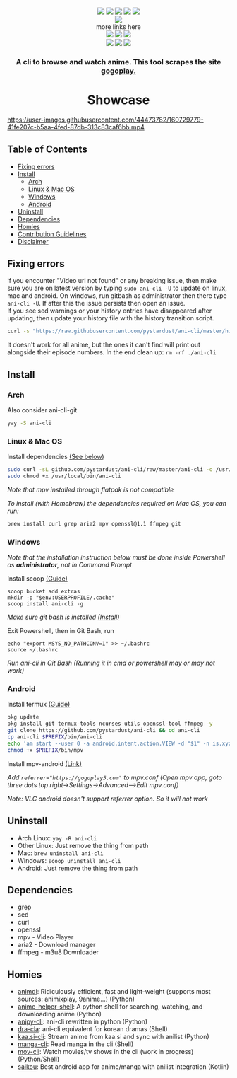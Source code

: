 <p align=center>
<br>
<a href="http://makeapullrequest.com"><img src="https://img.shields.io/badge/PRs-welcome-brightgreen.svg"></a>
<img src="https://img.shields.io/badge/os-linux-brightgreen">
<img src="https://img.shields.io/badge/os-mac-brightgreen">
<img src="https://img.shields.io/badge/os-windows-brightgreen">
<img src="https://img.shields.io/badge/os-android-brightgreen">
<br>
<a href="https://discord.gg/aqu7GpqVmR"><img src="https://invidget.switchblade.xyz/aqu7GpqVmR"></a>
<br>
more links here
<br>
<a href="https://github.com/port19x"><img src="https://img.shields.io/badge/lead-port19x-lightblue"></a>
<a href="https://github.com/CoolnsX"><img src="https://img.shields.io/badge/maintainer-CoolnsX-blue"></a>
<a href="https://github.com/RaynardGerraldo"><img src="https://img.shields.io/badge/maintainer-RayGL-blue"></a>
<br>
<a href="https://github.com/71zenith"><img src="https://img.shields.io/badge/maintainer-71zenith-blue"></a>
<a href="https://github.com/iamchokerman"><img src="https://img.shields.io/badge/maintainer-iamchokerman-blue"></a>
<a href="https://github.com/Derisis13"><img src="https://img.shields.io/badge/maintainer-Derisis13-blue"></a>

</p>

<h3 align="center">
A cli to browse and watch anime. This tool scrapes the site <a href="https://gogoplay5.com">gogoplay.</a>
</h3>
	
<h1 align="center">
	Showcase
</h1>

https://user-images.githubusercontent.com/44473782/160729779-41fe207c-b5aa-4fed-87db-313c83caf6bb.mp4

## Table of Contents

- [Fixing errors](#Fixing-errors)
- [Install](#Installation)
  - [Arch](#Arch)
  - [Linux & Mac OS](#linux--mac-os)
  - [Windows](#Windows)
  - [Android](#Android)
- [Uninstall](#Uninstall)
- [Dependencies](#Dependencies)
- [Homies](#Homies)
- [Contribution Guidelines](./CONTRIBUTING.md)
- [Disclaimer](./disclaimer.md)

## Fixing errors

if you encounter "Video url not found" or any breaking issue, then make sure you are on latest version by typing
`sudo ani-cli -U` to update on linux, mac and android. On windows, run gitbash as administrator then there type `ani-cli -U`.
If after this the issue persists then open an issue.
<br>
If you see sed warnings or your history entries have disappeared after updating, then update your history file with the history transition script. 
```sh
curl -s "https://raw.githubusercontent.com/pystardust/ani-cli/master/hist_transition.sh" | sh
```
It doesn't work for all anime, but the ones it can't find will print out alongside their episode numbers. In the end clean up: `rm -rf ./ani-cli`

## Install

### Arch

Also consider ani-cli-git

```sh
yay -S ani-cli
```
### Linux & Mac OS

Install dependencies [(See below)](#Dependencies)

```sh
sudo curl -sL github.com/pystardust/ani-cli/raw/master/ani-cli -o /usr/local/bin/ani-cli &&
sudo chmod +x /usr/local/bin/ani-cli
```

*Note that mpv installed through flatpak is not compatible*

*To install (with Homebrew) the dependencies required on Mac OS, you can run:*

```sh
brew install curl grep aria2 mpv openssl@1.1 ffmpeg git
```

### Windows

*Note that the installation instruction below must be done inside 
Powershell as **administrator**, not in Command Prompt*

Install scoop [(Guide)](https://scoop.sh/)
```
scoop bucket add extras
mkdir -p "$env:USERPROFILE/.cache"
scoop install ani-cli -g
```

*Make sure git bash is installed [(Install)](https://git-scm.com/download/win)*

Exit Powershell, then in Git Bash, run 
```
echo "export MSYS_NO_PATHCONV=1" >> ~/.bashrc
source ~/.bashrc
```

*Run ani-cli in Git Bash (Running it in cmd or powershell may or may not work)*

### Android

Install termux [(Guide)](https://termux.com/)

```sh
pkg update
pkg install git termux-tools ncurses-utils openssl-tool ffmpeg -y
git clone https://github.com/pystardust/ani-cli && cd ani-cli
cp ani-cli $PREFIX/bin/ani-cli
echo 'am start --user 0 -a android.intent.action.VIEW -d "$1" -n is.xyz.mpv/.MPVActivity' > $PREFIX/bin/mpv
chmod +x $PREFIX/bin/mpv
```

Install mpv-android [(Link)](https://play.google.com/store/apps/details?id=is.xyz.mpv)

*Add ```referrer="https://gogoplay5.com"``` to mpv.conf (Open mpv app, goto three dots top right->Settings->Advanced-->Edit mpv.conf)* 

*Note: VLC android doesn't support referrer option. So it will not work*

## Uninstall

* Arch Linux: ```yay -R ani-cli```
* Other Linux: Just remove the thing from path
* Mac: ```brew uninstall ani-cli```
* Windows: ```scoop uninstall ani-cli```
* Android: Just remove the thing from path

## Dependencies

- grep
- sed
- curl
- openssl
- mpv - Video Player
- aria2 - Download manager
- ffmpeg - m3u8 Downloader

## Homies 

* [animdl](https://github.com/justfoolingaround/animdl): Ridiculously efficient, fast and light-weight (supports most sources: animixplay, 9anime...) (Python)
* [anime-helper-shell](https://github.com/Atreyagaurav/anime-helper-shell): A python shell for searching, watching, and downloading anime (Python)
* [anipy-cli](https://github.com/sdaqo/anipy-cli): ani-cli rewritten in python (Python)
* [dra-cla](https://github.com/CoolnsX/dra-cla): ani-cli equivalent for korean dramas (Shell)
* [kaa.si-cli](https://github.com/Soviena/kaa.si-cli): Stream anime from kaa.si and sync with anilist (Python)
* [manga-cli](https://github.com/7USTIN/manga-cli): Read manga in the cli (Shell)
* [mov-cli](https://github.com/mov-cli/mov-cli): Watch movies/tv shows in the cli (work in progress) (Python/Shell)
* [saikou](https://github.com/saikou-app/saikou): Best android app for anime/manga with anilist integration (Kotlin)
